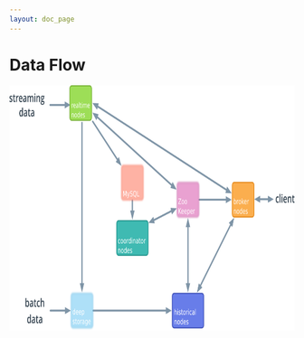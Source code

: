 ```yaml
---
layout: doc_page
---
```


# Data Flow

<img src="../img/druid-dataflow-2x.png" width="800" height="434">

